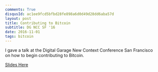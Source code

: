 ```yaml
---
comments: True
disqusId: ac1ee9fcd5bfbd28fe898a6d0d49d28dd6aba57d
layout: post
title: Contributing to Bitcoin
subtitle: DG NCC SF '16
date: 2016-11-01
tags: bitcoin
---
```


I gave a talk at the Digital Garage New Context Conference San Francisco on how to begin contributing to Bitcoin.

[Slides Here]({{site.baseurl}}/public/pdfs/ContributeToBitcoin.pdf)
